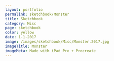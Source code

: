 ```yaml
---
layout: portfolio
permalink: sketchbook/Monster
title: Sketchbook
category: Misc
page: sketchbook
color: yellow
date: 1-1-2017
image: /images/sketchbook/Misc/Monster.2017.jpg
imageTitle: Monster
imageMeta: Made with iPad Pro + Procreate
---
```

